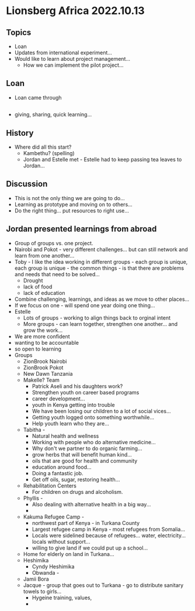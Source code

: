 # Lionsberg Africa 2022.10.13

## Topics
- Loan
- Updates from international experiment... 
- Would like to learn about project management... 
    - How we can implement the pilot project... 

## Loan
- Loan came through 

## 
- giving, sharing, quick learning... 

## History
- Where did all this start? 
    - Kambethu? (spelling) 
    - Jordan and Estelle met - Estelle had to keep passing tea leaves to Jordan... 

## Discussion
- This is not the only thing we are going to do... 
- Learning as prototype and moving on to others... 
- Do the right thing... put resources to right use... 

## Jordan presented learnings from abroad
- Group of groups vs. one project. 
- Nairobi and Pokot - very different challenges... but can still network and learn from one another... 
- Toby - I like the idea working in different groups - each group is unique, each group is unique - the common things - is that there are problems and needs that need to be solved... 
    - Drought
    - lack of food
    - lack of education 
- Combine challenging, learnings, and ideas as we move to other places... 
- If we focus on one - will spend one year doing one thing... 
- Estelle 
    - Lots of groups - working to align things back to orginal intent
    - More groups - can learn together, strengthen one another... and grow the work... 
- We are more confident
- wanting to be accountable 
- so open to learning 
- Groups
    - ZionBrook Nairobi
    - ZionBrook Pokot
    - New Dawn Tanzania 
    - Makelle? Team
        - Patrick Aseli and his daughters work?
        -  Strengthen youth on career based programs 
        -  career development... 
        -  youth in Kenya getting into trouble 
        -  We have been losing our children to a lot of social vices... 
        -  Getting youth logged onto something worthwhile... 
        -  Help youth learn who they are... 
    - Tabitha - 
        - Natural health and wellness 
        - Working with people who do alternative medicine... 
        - Why don't we partner to do organic farming... 
        - grow herbs that will benefit human kind... 
        - oils that are good for health and community 
        - education around food... 
        - Doing a fantastic job. 
        - Get off oils, sugar, restoring health... 
    - Rehabilitation Centers
        - For children on drugs and alcoholism. 
    - Phyllis - 
        - Also dealing with alternative health in a big way... 
        - 
    - Kakuma Refugee Camp - 
        - northwest part of Kenya - in Turkana County 
        - Largest refugee camp in Kenya - most refugees from Somalia... 
        - Locals were sidelined because of refugees... water, electricity... locals without support... 
        - willing to give land if we could put up a school... 
    - Home for elderly on land in Turkana... 
    - Heshimika
        - Cyndy Heshimika 
        - Obwanda - 
    - Jamii Bora 
    - Jacque - group that goes out to Turkana - go to distribute sanitary towels to girls... 
        - Hygeine training, values, 
        - 